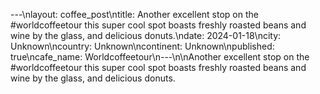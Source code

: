 ---\nlayout: coffee_post\ntitle: Another excellent stop on the #worldcoffeetour this super cool spot boasts freshly roasted beans and wine by the glass, and delicious donuts.\ndate: 2024-01-18\ncity: Unknown\ncountry: Unknown\ncontinent: Unknown\npublished: true\ncafe_name: Worldcoffeetour\n---\n\nAnother excellent stop on the #worldcoffeetour this super cool spot boasts freshly roasted beans and wine by the glass, and delicious donuts.